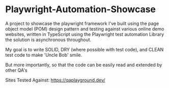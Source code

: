 # Playwright-Automation-Showcase
A project to showcase the playwright framework I've built using the page object model (POM) design pattern and testing against various online demo websites, written in TypeScript using the Playwright test automation Library the solution is asynchronous throughout. 

My goal is to write SOLID, DRY (where possible with test code), and CLEAN test code to make 'Uncle Bob' smile. 

But more importantly, so that the code can be easily read and extended by other QA's 

Sites Tested Against:
https://qaplayground.dev/

